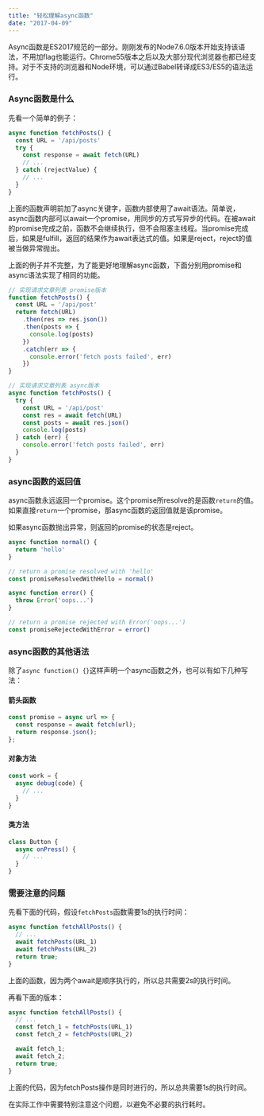 ```yaml
---
title: "轻松理解async函数"
date: "2017-04-09"
---
```


Async函数是ES2017规范的一部分。刚刚发布的Node7.6.0版本开始支持该语法，不用加flag也能运行。Chrome55版本之后以及大部分现代浏览器也都已经支持。对于不支持的浏览器和Node环境，可以通过Babel转译成ES3/ES5的语法运行。

### Async函数是什么

先看一个简单的例子：

```javascript
async function fetchPosts() {
  const URL = '/api/posts'
  try {
    const response = await fetch(URL)
    // ...
  } catch (rejectValue) {
    // ...
  }
}
```

上面的函数声明前加了async关键字，函数内部使用了await语法。简单说，async函数内部可以await一个promise，用同步的方式写异步的代码。在被await的promise完成之前，函数不会继续执行，但不会阻塞主线程。当promise完成后，如果是fulfill，返回的结果作为await表达式的值。如果是reject，reject的值被当做异常抛出。

上面的例子并不完整，为了能更好地理解async函数，下面分别用promise和async语法实现了相同的功能。

```javascript
// 实现请求文章列表 promise版本
function fetchPosts() {
  const URL = '/api/post'
  return fetch(URL)
    .then(res => res.json())
    .then(posts => {
      console.log(posts)
    })
    .catch(err => {
      console.error('fetch posts failed', err)
    })
}
```

```javascript
// 实现请求文章列表 async版本
async function fetchPosts() {
  try {
    const URL = '/api/post'
    const res = await fetch(URL)
    const posts = await res.json()
    console.log(posts)
  } catch (err) {
    console.error('fetch posts failed', err)
  }
}
```

### async函数的返回值

async函数永远返回一个promise。这个promise所resolve的是函数`return`的值。如果直接`return`一个promise，那async函数的返回值就是该promise。

如果async函数抛出异常，则返回的promise的状态是reject。

```javascript
async function normal() {
  return 'hello'
}

// return a promise resolved with 'hello'
const promiseResolvedWithHello = normal()
```

```javascript
async function error() {
  throw Error('oops...')
}

// return a promise rejected with Error('oops...')
const promiseRejectedWithError = error()
```

### async函数的其他语法

除了`async function() {}`这样声明一个async函数之外，也可以有如下几种写法：

#### 箭头函数

```javascript
const promise = async url => {
  const response = await fetch(url);
  return response.json();
};
```

#### 对象方法

```javascript
const work = {
  async debug(code) {
    // ...
  }
}
```

#### 类方法

```javascript
class Button {
  async onPress() {
    // ...
  }
}
```

### 需要注意的问题

先看下面的代码，假设`fetchPosts`函数需要1s的执行时间：

```javascript
async function fetchAllPosts() {
  // ...
  await fetchPosts(URL_1)
  await fetchPosts(URL_2)
  return true;
}
```

上面的函数，因为两个await是顺序执行的，所以总共需要2s的执行时间。

再看下面的版本：

```javascript
async function fetchAllPosts() {
  // ...
  const fetch_1 = fetchPosts(URL_1)
  const fetch_2 = fetchPosts(URL_2)

  await fetch_1;
  await fetch_2;
  return true;
}
```

上面的代码，因为fetchPosts操作是同时进行的，所以总共需要1s的执行时间。

在实际工作中需要特别注意这个问题，以避免不必要的执行耗时。









